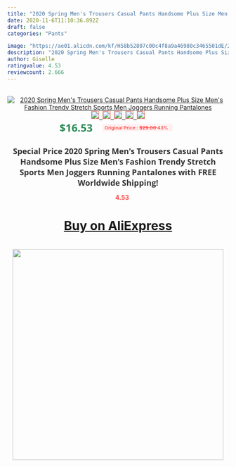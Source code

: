 ```yaml
---
title: "2020 Spring Men's Trousers Casual Pants Handsome Plus Size Men's Fashion Trendy Stretch Sports Men Joggers Running Pantalones"
date: 2020-11-6T11:10:36.892Z
draft: false
categories: "Pants"

image: "https://ae01.alicdn.com/kf/H58b52807c00c4f8a9a46980c3465501dE/2020-Spring-Men-s-Trousers-Casual-Pants-Handsome-Plus-Size-Men-s-Fashion-Trendy-Stretch-Sports.jpg"
description: "2020 Spring Men's Trousers Casual Pants Handsome Plus Size Men's Fashion Trendy Stretch Sports Men Joggers Running Pantalones"
author: Giselle
ratingvalue: 4.53
reviewcount: 2.666
---
```

<br>
<div style="text-align: center;">
<a href="https://s.click.aliexpress.com/e/_AEwsud" target="_blank" rel="nofollow noopener noreferrer"><img alt="2020 Spring Men's Trousers Casual Pants Handsome Plus Size Men's Fashion Trendy Stretch Sports Men Joggers Running Pantalones" class="magnifier-image" src="https://ae01.alicdn.com/kf/H58b52807c00c4f8a9a46980c3465501dE/2020-Spring-Men-s-Trousers-Casual-Pants-Handsome-Plus-Size-Men-s-Fashion-Trendy-Stretch-Sports.jpg_640x640.jpg">
<br>
<img style="border:1px solid salmon" src="https://ae01.alicdn.com/kf/H58b52807c00c4f8a9a46980c3465501dE/2020-Spring-Men-s-Trousers-Casual-Pants-Handsome-Plus-Size-Men-s-Fashion-Trendy-Stretch-Sports.jpg_120x120.jpg">&nbsp;&nbsp;<img style="border:1px solid salmon" src="https://ae01.alicdn.com/kf/Hb4c4b270f6b940b8aafcb6963da6f21ad/2020-Spring-Men-s-Trousers-Casual-Pants-Handsome-Plus-Size-Men-s-Fashion-Trendy-Stretch-Sports.jpg_120x120.jpg">&nbsp;&nbsp;<img style="border:1px solid salmon" src="https://ae01.alicdn.com/kf/H6c83e4aee10a45b4adcc15b8d8c535c68/2020-Spring-Men-s-Trousers-Casual-Pants-Handsome-Plus-Size-Men-s-Fashion-Trendy-Stretch-Sports.jpg_120x120.jpg">&nbsp;&nbsp;<img style="border:1px solid salmon" src="https://ae01.alicdn.com/kf/H739559d548c14c7ca0384983b1f6e61de/2020-Spring-Men-s-Trousers-Casual-Pants-Handsome-Plus-Size-Men-s-Fashion-Trendy-Stretch-Sports.jpg_120x120.jpg">&nbsp;&nbsp;<img style="border:1px solid salmon" src="https://ae01.alicdn.com/kf/Hdb41da2648a54d20afc7e37f8edfdeabL/2020-Spring-Men-s-Trousers-Casual-Pants-Handsome-Plus-Size-Men-s-Fashion-Trendy-Stretch-Sports.jpg_120x120.jpg"></a></div><br0>
<div style="text-align: center;"><span style="background-color: white; border: 0px; box-sizing: border-box; color: seagreen; display: inline-block; font-family: &quot;open sans&quot; , &quot;arial&quot; , &quot;helvetica&quot; , sans-serif , &quot;heiti&quot;; font-size: 24px; font-stretch: inherit; font-weight: 700; line-height: inherit; margin: 0px 10px 0px 0px; padding: 0px; vertical-align: middle;">$16.53 </span>
<span style="background: rgb(255 , 241 , 241); border-radius: 3px; border: 0px; box-sizing: border-box; color: #ff4747; display: inline-block; font-family: inherit; font-size: 12px; font-stretch: inherit; font-style: inherit; font-variant: inherit; font-weight: 600; line-height: inherit; margin: 0px; padding: 2px 5px; transform: scale(0.9); vertical-align: middle;">Original Price : <b style="text-decoration: line-through;">$29.00 </b> 43%&nbsp;&nbsp;</span></div>
<h1 style="color: #333333; display: inline-block; font-family: &quot;open sans&quot; , &quot;arial&quot; , &quot;helvetica&quot; , sans-serif , &quot;heiti&quot;; font-size: 18px; font-stretch: inherit; font-weight: 700; text-align: center;">Special Price 2020 Spring Men's Trousers Casual Pants Handsome Plus Size Men's Fashion Trendy Stretch Sports Men Joggers Running Pantalones with FREE Worldwide Shipping!</h1>
<div style="color: #ff4747; text-align: center;">
<img src="https://4.bp.blogspot.com/-M0ZcTcb-5uY/XleCXlxnR4I/AAAAAAAAAEc/OrjgMkXV1oMQFaCRZj5HQwOCBcu3w1FegCPcBGAYYCw/s1600/star.png" style="height: 15px;">&nbsp;<b>4.53</b></div>
<div class="button_cont" align="center"><a class="buynow_a" href="https://s.click.aliexpress.com/e/_AEwsud" target="_blank" rel="nofollow noopener noreferrer"><H1>Buy on AliExpress</H1></a></div><br>
<div class="separator" style="clear: both; text-align: center;">
<img src="https://lh3.googleusercontent.com/-pTy5HemUv9M/XlePHvY0dAI/AAAAAAAAAE4/0nX5iRUoIWY8eMW9Dpxeirr157OZliDIgCLcBGAsYHQ/s1600/badge.gif" width="480">
</div>
